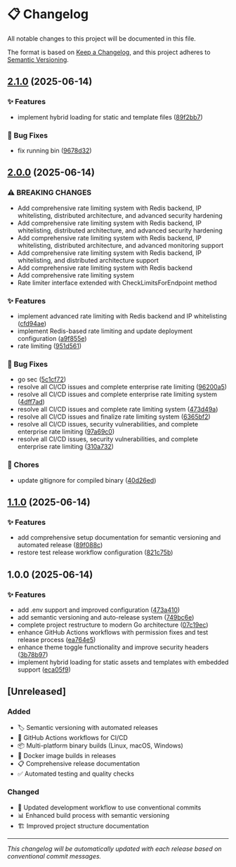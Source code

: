 # 📋 Changelog

All notable changes to this project will be documented in this file.

The format is based on [Keep a Changelog](https://keepachangelog.com/en/1.0.0/),
and this project adheres to [Semantic Versioning](https://semver.org/spec/v2.0.0.html).


## [2.1.0](https://github.com/pandeptwidyaop/tempfile/compare/v2.0.0...v2.1.0) (2025-06-14)

### ✨ Features

* implement hybrid loading for static and template files ([89f2bb7](https://github.com/pandeptwidyaop/tempfile/commit/89f2bb71d51d1e7fdda6b5931ad6f41dcb464bfe))

### 🐛 Bug Fixes

* fix running bin ([9678d32](https://github.com/pandeptwidyaop/tempfile/commit/9678d328063d3da7513debf77d4d3331635a5735))

## [2.0.0](https://github.com/pandeptwidyaop/tempfile/compare/v1.1.0...v2.0.0) (2025-06-14)

### ⚠ BREAKING CHANGES

* Add comprehensive rate limiting system with Redis backend,
IP whitelisting, distributed architecture, and advanced security hardening
* Add comprehensive rate limiting system with Redis backend,
IP whitelisting, distributed architecture, and advanced security hardening
* Add comprehensive rate limiting system with Redis backend,
IP whitelisting, distributed architecture, and advanced monitoring support
* Add comprehensive rate limiting system with Redis backend,
IP whitelisting, and distributed architecture support
* Add comprehensive rate limiting system with Redis backend
* Add comprehensive rate limiting system
* Rate limiter interface extended with CheckLimitsForEndpoint method

### ✨ Features

* implement advanced rate limiting with Redis backend and IP whitelisting ([cfd94ae](https://github.com/pandeptwidyaop/tempfile/commit/cfd94aed62243a21e3624bd19816b86395fa50a9))
* implement Redis-based rate limiting and update deployment configuration ([a9f855e](https://github.com/pandeptwidyaop/tempfile/commit/a9f855ec4c3b42e66ed144249982598073efd6ca))
* rate limiting ([951d561](https://github.com/pandeptwidyaop/tempfile/commit/951d5619595d91531c239638abef6517c445c8ef))

### 🐛 Bug Fixes

* go sec ([5c1cf72](https://github.com/pandeptwidyaop/tempfile/commit/5c1cf72e84832a57cd608917f5cf7836140bb36b))
* resolve all CI/CD issues and complete enterprise rate limiting ([96200a5](https://github.com/pandeptwidyaop/tempfile/commit/96200a5c8e7662d0b453fd3cfa8908fef0bebf96))
* resolve all CI/CD issues and complete enterprise rate limiting system ([4dff7ad](https://github.com/pandeptwidyaop/tempfile/commit/4dff7ada2ba6920da1892320fe59c32be1cf611e))
* resolve all CI/CD issues and complete rate limiting system ([473d49a](https://github.com/pandeptwidyaop/tempfile/commit/473d49a0b34908bc6ee465c1d7146b0d1d8e9a11))
* resolve all CI/CD issues and finalize rate limiting system ([6365bf2](https://github.com/pandeptwidyaop/tempfile/commit/6365bf2cea665a012394489d02a199b66627a9ab))
* resolve all CI/CD issues, security vulnerabilities, and complete enterprise rate limiting ([97a69c0](https://github.com/pandeptwidyaop/tempfile/commit/97a69c0c5dea2f73d98cc6324581d8efb345691c))
* resolve all CI/CD issues, security vulnerabilities, and complete enterprise rate limiting ([310a732](https://github.com/pandeptwidyaop/tempfile/commit/310a7327dc900d67a4401a3705c5735d8ca3eda7))

### 🧹 Chores

* update gitignore for compiled binary ([40d26ed](https://github.com/pandeptwidyaop/tempfile/commit/40d26ed961e7f747b577442ae79f1c1ddf0da0ca))

## [1.1.0](https://github.com/pandeptwidyaop/tempfile/compare/v1.0.0...v1.1.0) (2025-06-14)

### ✨ Features

* add comprehensive setup documentation for semantic versioning and automated release ([89f088c](https://github.com/pandeptwidyaop/tempfile/commit/89f088c3987837bb0c270d878090b6ed232cb840))
* restore test release workflow configuration ([821c75b](https://github.com/pandeptwidyaop/tempfile/commit/821c75bb93d0c675e007e8cd3d3ae12bbcd16e70))

## 1.0.0 (2025-06-14)

### ✨ Features

* add .env support and improved configuration ([473a410](https://github.com/pandeptwidyaop/tempfile/commit/473a410bcdcb1d4b983541608cba38e8b1885b04))
* add semantic versioning and auto-release system ([749bc6e](https://github.com/pandeptwidyaop/tempfile/commit/749bc6ee7b7784096b48b7ca4c0bb971ecdf5b74))
* complete project restructure to modern Go architecture ([07c19ec](https://github.com/pandeptwidyaop/tempfile/commit/07c19eca5de9360ba14653ecad3fd1d58192e9c8))
* enhance GitHub Actions workflows with permission fixes and test release process ([ea764e5](https://github.com/pandeptwidyaop/tempfile/commit/ea764e59064211e95628e15285cffac056f54656))
* enhance theme toggle functionality and improve security headers ([3b78b97](https://github.com/pandeptwidyaop/tempfile/commit/3b78b974913dfb372847f69c41c2926e349cf159))
* implement hybrid loading for static assets and templates with embedded support ([eca05f9](https://github.com/pandeptwidyaop/tempfile/commit/eca05f9827061b5d357af0fc559a0b99b9b0e590))

## [Unreleased]

### Added
- 🏷️ Semantic versioning with automated releases
- 🤖 GitHub Actions workflows for CI/CD
- 📦 Multi-platform binary builds (Linux, macOS, Windows)
- 🐳 Docker image builds in releases
- 📋 Comprehensive release documentation
- ✅ Automated testing and quality checks

### Changed
- 🔄 Updated development workflow to use conventional commits
- 📊 Enhanced build process with semantic versioning
- 🏗️ Improved project structure documentation

---

*This changelog will be automatically updated with each release based on conventional commit messages.*
